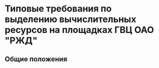 # Типовые требования по выделению вычислительных ресурсов на площадках ГВЦ ОАО "РЖД"

## Общие положения
